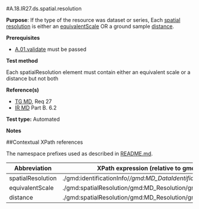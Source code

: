 #A.18.IR27.ds.spatial.resolution

**Purpose**: If the type of the resource was dataset or series, Each [spatial resolution](#spatialResolution) is either an [equivalentScale](#equivalentScale) OR a ground sample [distance](#distance).

**Prerequisites**
* [A.01.validate](A.01.validate.md) must be passed

**Test method**

Each spatialResolution element must contain either an equivalent scale or a distance but not both

**Reference(s)**	 

* [TG MD](README.md#ref_TG_MD), Req 27
* [IR MD](README.md#ref_IR_MD) Part B. 6.2

**Test type:** Automated

**Notes**

##Contextual XPath references

The namespace prefixes used as described in [README.md](./README.md#namespaces).

Abbreviation                                   |  XPath expression (relative to gmd:MD_Metadata)
-----------------------------------------------| -------------------------------------------------------------------------
<a name="spatialResolution"></a> spatialResolution | ./gmd:identificationInfo/*/gmd:MD_DataIdentification/*/gmd:spatialResolution
<a name="equivalentScale"></a> equivalentScale  | ./gmd:spatialResolution/gmd:MD_Resolution/gmd:equivalentScale
<a name="distance"></a> distance   | ./gmd:spatialResolution/gmd:MD_Resolution/gmd:distance/gco:Distance
